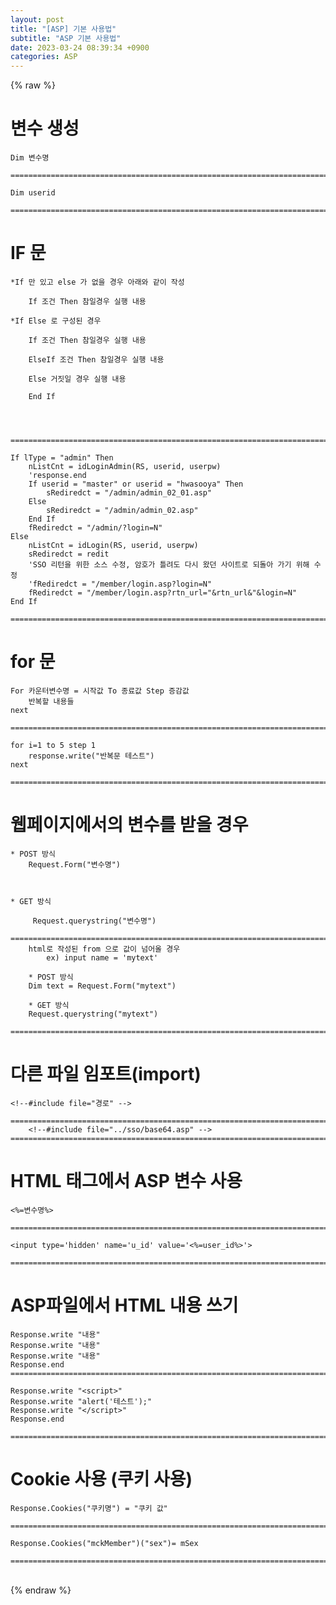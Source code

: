 ```yaml
---  
layout: post  
title: "[ASP] 기본 사용법"  
subtitle: "ASP 기본 사용법"  
date: 2023-03-24 08:39:34 +0900  
categories: ASP  
---  
```

{% raw %}  
  
# 변수 생성  
	  
	Dim 변수명  
	  
	=====================================================================================================================================================  
  
	Dim userid  
  
	=====================================================================================================================================================  
  
# IF 문  
	  
	*If 만 있고 else 가 없을 경우 아래와 같이 작성  
  
		If 조건 Then 참일경우 실행 내용  
	  
	*If Else 로 구성된 경우  
		  
		If 조건 Then 참일경우 실행 내용  
		  
		ElseIf 조건 Then 참일경우 실행 내용  
  
		Else 거짓일 경우 실행 내용  
		  
		End If  
  
  
	  
  
	=====================================================================================================================================================  
  
	If lType = "admin" Then  
		nListCnt = idLoginAdmin(RS, userid, userpw)  
		'response.end  
		If userid = "master" or userid = "hwasooya" Then  
			sRediredct = "/admin/admin_02_01.asp"  
		Else  
			sRediredct = "/admin/admin_02.asp"  
		End If  
		fRediredct = "/admin/?login=N"  
	Else  
		nListCnt = idLogin(RS, userid, userpw)  
		sRediredct = redit  
		'SSO 리턴을 위한 소스 수정, 암호가 틀려도 다시 왔던 사이트로 되돌아 가기 위해 수정  
		'fRediredct = "/member/login.asp?login=N"  
		fRediredct = "/member/login.asp?rtn_url="&rtn_url&"&login=N"  
	End If  
  
	=====================================================================================================================================================  
  
  
# for 문  
  
	For 카운터변수명 = 시작값 To 종료값 Step 증감값  
		반복할 내용들  
	next  
  
	=====================================================================================================================================================  
  
	for i=1 to 5 step 1  
		response.write("반복문 테스트")  
	next  
		  
	=====================================================================================================================================================  
  
  
  
  
# 웹페이지에서의 변수를 받을 경우  
	  
	* POST 방식  
		Request.Form("변수명")  
  
  
  
	* GET 방식  
  
		 Request.querystring("변수명")   
  
	=====================================================================================================================================================  
		html로 작성된 from 으로 값이 넘어올 경우  
			ex) input name = 'mytext'  
		  
		* POST 방식  
		Dim text = Request.Form("mytext")  
  
		* GET 방식  
		Request.querystring("mytext")   
  
	=====================================================================================================================================================  
  
  
# 다른 파일 임포트(import)  
  
	<!--#include file="경로" -->  
  
	=====================================================================================================================================================  
		<!--#include file="../sso/base64.asp" -->  
	=====================================================================================================================================================  
  
# HTML 태그에서 ASP 변수 사용  
	<%=변수명%>  
	  
	=====================================================================================================================================================  
  
	<input type='hidden' name='u_id' value='<%=user_id%>'>  
  
	=====================================================================================================================================================  
  
  
# ASP파일에서 HTML 내용 쓰기  
  
	Response.write "내용"  
	Response.write "내용"  
	Response.write "내용"  
	Response.end  
	=====================================================================================================================================================  
  
	Response.write "<script>"  
	Response.write "alert('테스트');"  
	Response.write "</script>"  
	Response.end  
	  
	=====================================================================================================================================================  
  
  
# Cookie 사용 (쿠키 사용)  
  
	Response.Cookies("쿠키명") = "쿠키 값"  
  
	=====================================================================================================================================================  
  
	Response.Cookies("mckMember")("sex")= mSex  
  
	=====================================================================================================================================================  
                                                                                                                                                                                                                                                                                                                                                                                                                                                                                                                                                                                                                                                                                                                                                                                                                                                                                                                                                                                                                                                                                                                                                                                                                                                                                                                                                                                                                                                                                                                                                                                                                                                                                                                                                                                                                                                                                                                                                                                                                                                                                                                                                                                                                                                                                                                                                                                                                                                                                                                                                                                                                                                                                                                                                                                                                                                                                                                                                                                                                                                                                                                                                                                                                                                                                                                                                                                                                                                                                                                                                                                                                                                                                                                                                                                                                                                                                                                                                                                                                                                                                                                                                                                                                                                                                                                                                                                                                                                                                                                                                                                                                                                                                                                                          
{% endraw %}